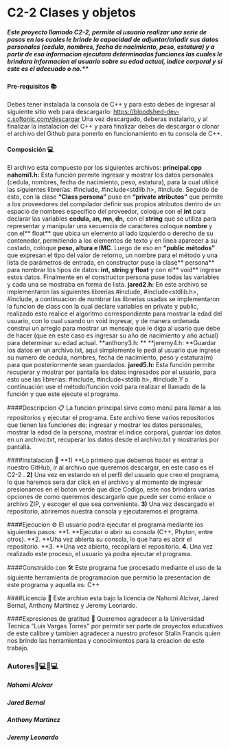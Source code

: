 #  C2-2 Clases y objetos
##### Este proyecto llamado C2-2, permite al usuario realizar una serie de pasos en los cuales le brinde la capacidad de adjuntar/añadir sus datos personales (cedula, nombres, fecha de nacimiento, peso, estatura) y a partir de esa informacion ejecutara determinadas funciones las cuales le brindara informacion al usuario sobre su edad actual, indice corporal y si este es el adecuado o no.**


#### Pre-requisitos 📚
Debes tener instalada la consola de C++ y para esto debes de ingresar al siguiente sitio web para descargarlo:
https://bloodshed-dev-c.softonic.com/descargar
Una vez descargado, deberas instalarlo, y al finalizar la instalacion del C++ y para finalizar debes de descargar o clonar el archivo del Github para ponerlo en funcionamiento en tu consola de C++.

#### Composición 💻
El archivo esta compuesto por los siguientes archivos:
**principal.cpp**
**nahomi1.h:** Esta función permite ingresar y mostrar los datos personales (cedula, nombres, fecha de nacimiento, peso, estatura), para la cual utilicé las siguientes librerías: #include<iostream>, #include<stdlib.h>, #include<fstream>. Seguido de esto, con la clase **“Class persona”** puse en **“private atributos”** que permite a los proveedores del compilador definir sus propios atributos dentro de un espacio de nombres específico del proveedor, coloque con el **int** para declarar las variables **cedula, an, mn, dn,** con el **string** que se utiliza para representar y manipular una secuencia de caracteres coloque **nombre** y con el** float** que ubica un elemento al lado izquierdo o derecho de su contenedor, permitiendo a los elementos de texto y en línea aparecer a su costado, coloque **peso, altura e IMC**. Luego de eso en **“public métodos”** que expresan el tipo del valor de retorno, un nombre para el método y una lista de parámetros de entrada, en constructor puse la clase** persona** para nombrar los tipos de datos: **int, string y float** y con el** void** ingrese estos datos. Finalmente en el constructor persona puse todas las variables y cada una se mostraba en forma de lista. 
**jared2.h:** En este archivo se implementaron las siguientes librerias #include<iostream>, #include<stdlib.h>, #include<fstream>, a continuacion de nombrar las librerias usadas se implementaron la funcion de class con la cual declare variables en private y public, realizado esto realice el algoritmo correspondiente  para mostrar la edad del usuario, con lo cual usando un void ingresar, y de manera ordenada construi un arreglo para mostrar un mensaje que le diga al usario que debe de hacer (que en este caso es ingresar su año de nacimiento y año actual) para determinar su edad actual.
**anthony3.h: **
**jeremy4.h: **Guardar los datos en un archivo.txt, aqui simplemente le pedi al usuario que ingrese su numero de cedula, nombres, fecha de nacimiento, peso y estatura(m) para que posteriormente sean guardados. 
**jared5.h:** Esta función permite recuperar y mostrar por pantalla los datos ingresados por el usuario, para esto use las librerías: #include<iostream>, #include<stdlib.h>, #include<fstream>.Y a continuación use el método/función void para realizar el llamado de la función y que este ejecute el programa.

####Descripcion 📋
La función principal sirve como menú para llamar a los repositorios  y ejecutar el programa.
Este archivo tiene varios repositorios que tienen las funciones de: ingresar y mostrar los datos personales, mostrar la edad de la persona, mostrar el indice corporal, guardar los datos en un archivo.txt, recuperar los datos desde el archivo.txt y mostrarlos por pantalla.

####Instalacion 🔧
**1) **Lo primero que debemos hacer es entrar a nuestro GitHub, ir al archivo que queremos descargar, en este caso es el C2-2 .
**2)** Una vez en estando en el perfil del usuario que creo el programa, lo que haremos sera dar click en el archivo y al momento de ingresar presionamos en el boton verde que dice Codigo, este nos brindara varias opciones de como queremos descargarlo que puede ser como enlace o archivo ZIP, y escoger el que sea conveniente.
**3)** Una vez descargado el repositorio, abriremos nuestra consola y ejecutaremos el programa. 

####Ejecucion ⚙️
El usuario podra ejecutar el programa mediante los siguientes pasos: 
**1. **Ejecutar o abrir su consola (C++, Phyton, entre otros).
**2. **Uha vez abierta su consola, lo que hara es abrir el repositorio.
**3. **Una vez abierto, recopilara el repositorio.
**4.** Una vez realizado este proceso, el usuario ya podra ejecutar el programa. 






####Construido con 🛠️
Este programa fue procesado mediante el uso de la siguiente herramienta de programacion que permitio la presentacion de este programa y aquella es:
C++

####Licencia 📄
Este archivo esta bajo la licencia de Nahomi Alcivar, Jared Bernal, Anthony Martinez y Jeremy Leonardo. 

####Expresiones de gratitud 🎁
Queremos agradecer a la Universidad Tecnica "Luis Vargas Torres" por permitir ser parte de proyectos educativos de este calibre y tambien agradecer a nuestro profesor Stalin Francis quien nos brindo las herramientas y conocimientos para la creacion de este trabajo. 


### Autores👨💻👩💻
##### Nahomi Alcivar
##### Jared Bernal
##### Anthony Martinez
##### Jeremy Leonardo
